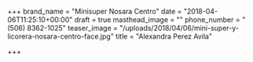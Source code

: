 +++
brand_name = "Minisuper Nosara Centro"
date = "2018-04-06T11:25:10+00:00"
draft = true
masthead_image = ""
phone_number = "(506) 8362-1025"
teaser_image = "/uploads/2018/04/06/mini-super-y-licorera-nosara-centro-face.jpg"
title = "Alexandra Perez Avila"

+++
